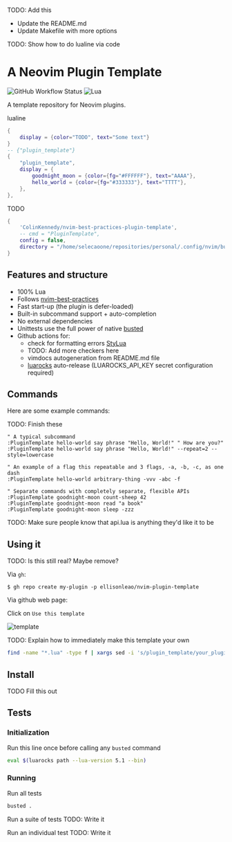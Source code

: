 TODO: Add this
- Update the README.md
- Update Makefile with more options


TODO: Show how to do lualine via code


# A Neovim Plugin Template

![GitHub Workflow Status](https://img.shields.io/github/actions/workflow/status/ellisonleao/nvim-plugin-template/lint-test.yml?branch=main&style=for-the-badge)
![Lua](https://img.shields.io/badge/Made%20with%20Lua-blueviolet.svg?style=for-the-badge&logo=lua)

A template repository for Neovim plugins.

lualine
```lua
{
    display = {color="TODO", text="Some text"}
}
-- {"plugin_template"}
{
    "plugin_template",
    display = {
        goodnight_moon = {color={fg="#FFFFFF"}, text="AAAA"},
        hello_world = {color={fg="#333333"}, text="TTTT"},
    },
},
```

TODO
```lua
{
    'ColinKennedy/nvim-best-practices-plugin-template',
    -- cmd = "PluginTemplate",
    config = false,
    directory = "/home/selecaoone/repositories/personal/.config/nvim/bundle/nvim-best-practices-plugin-template",
}
```


## Features and structure
- 100% Lua
- Follows [nvim-best-practices](https://github.com/nvim-neorocks/nvim-best-practices)
- Fast start-up (the plugin is defer-loaded)
- Built-in subcommand support + auto-completion
- No external dependencies
- Unittests use the full power of native [busted](https://olivinelabs.com/busted)
- Github actions for:
  - check for formatting errors [StyLua](https://github.com/JohnnyMorganz/StyLua)
  - TODO: Add more checkers here
  - vimdocs autogeneration from README.md file
  - [luarocks](https://luarocks.org) auto-release (LUAROCKS_API_KEY secret configuration required)

## Commands
Here are some example commands:

TODO: Finish these

```vim
" A typical subcommand
:PluginTemplate hello-world say phrase "Hello, World!" " How are you?"
:PluginTemplate hello-world say phrase "Hello, World!" --repeat=2 --style=lowercase

" An example of a flag this repeatable and 3 flags, -a, -b, -c, as one dash
:PluginTemplate hello-world arbitrary-thing -vvv -abc -f

" Separate commands with completely separate, flexible APIs
:PluginTemplate goodnight-moon count-sheep 42
:PluginTemplate goodnight-moon read "a book"
:PluginTemplate goodnight-moon sleep -zzz
```

TODO: Make sure people know that api.lua is anything they'd like it to be


## Using it
TODO: Is this still real? Maybe remove?

Via `gh`:

```
$ gh repo create my-plugin -p ellisonleao/nvim-plugin-template
```

Via github web page:

Click on `Use this template`

![template](https://docs.github.com/assets/cb-36544/images/help/repository/use-this-template-button.png)

TODO: Explain how to immediately make this template your own

```sh
find -name "*.lua" -type f | xargs sed -i 's/plugin_template/your_plugin/g ; s/PluginTemplate/YourPlugin/g'
```


## Install
TODO Fill this out


## Tests
### Initialization
Run this line once before calling any `busted` command

```sh
eval $(luarocks path --lua-version 5.1 --bin)
```


### Running
Run all tests
```sh
busted .
```

Run a suite of tests
TODO: Write it

Run an individual test
TODO: Write it
